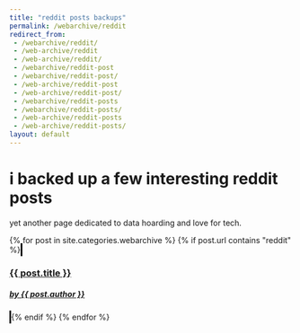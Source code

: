 ```yaml
---
title: "reddit posts backups"
permalink: /webarchive/reddit
redirect_from:
 - /webarchive/reddit/
 - /web-archive/reddit
 - /web-archive/reddit/
 - /webarchive/reddit-post
 - /webarchive/reddit-post/
 - /web-archive/reddit-post
 - /web-archive/reddit-post/
 - /webarchive/reddit-posts
 - /webarchive/reddit-posts/
 - /web-archive/reddit-posts
 - /web-archive/reddit-posts/
layout: default
---
```


# i backed up a few interesting reddit posts

yet another page dedicated to data hoarding and love for tech.

<div class="container">
    <div class="row row-cols-1">
        {% for post in site.categories.webarchive %}
            {% if post.url contains "reddit" %}
                <a class="btn" href="{{ site.baseurl }}{{ post.url }}" style="border-style:solid;border-color:black;text-align:left;">
                    <h3>{{ post.title }}</h3>
                    <h5>by {{ post.author }}</h5>
                </a>
            {% endif %}
        {% endfor %}
    </div>
</div>